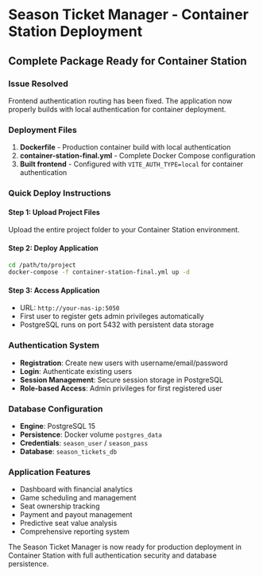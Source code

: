 # Season Ticket Manager - Container Station Deployment

## Complete Package Ready for Container Station

### Issue Resolved
Frontend authentication routing has been fixed. The application now properly builds with local authentication for container deployment.

### Deployment Files
1. **Dockerfile** - Production container build with local authentication
2. **container-station-final.yml** - Complete Docker Compose configuration
3. **Built frontend** - Configured with `VITE_AUTH_TYPE=local` for container authentication

### Quick Deploy Instructions

#### Step 1: Upload Project Files
Upload the entire project folder to your Container Station environment.

#### Step 2: Deploy Application
```bash
cd /path/to/project
docker-compose -f container-station-final.yml up -d
```

#### Step 3: Access Application
- URL: `http://your-nas-ip:5050`
- First user to register gets admin privileges automatically
- PostgreSQL runs on port 5432 with persistent data storage

### Authentication System
- **Registration**: Create new users with username/email/password
- **Login**: Authenticate existing users
- **Session Management**: Secure session storage in PostgreSQL
- **Role-based Access**: Admin privileges for first registered user

### Database Configuration
- **Engine**: PostgreSQL 15
- **Persistence**: Docker volume `postgres_data`
- **Credentials**: `season_user` / `season_pass`
- **Database**: `season_tickets_db`

### Application Features
- Dashboard with financial analytics
- Game scheduling and management
- Seat ownership tracking
- Payment and payout management
- Predictive seat value analysis
- Comprehensive reporting system

The Season Ticket Manager is now ready for production deployment in Container Station with full authentication security and database persistence.